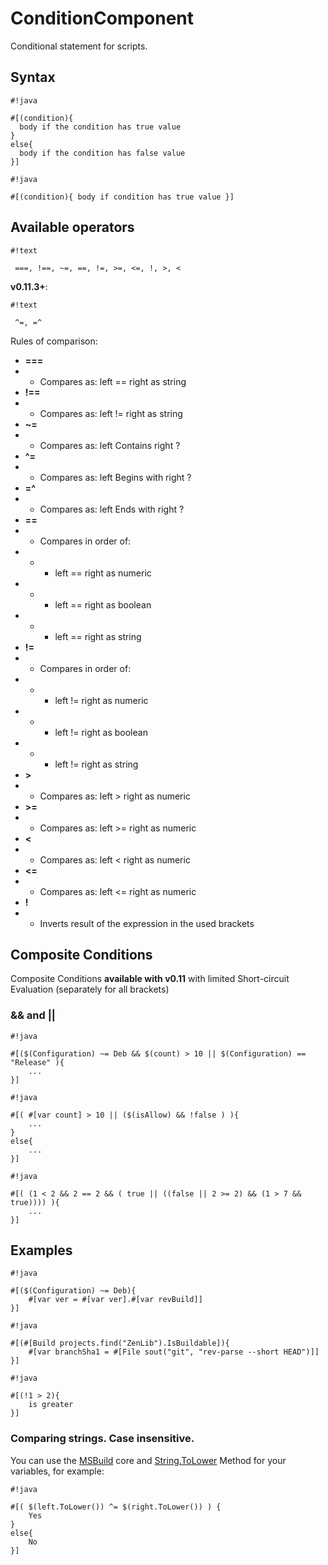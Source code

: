 # ConditionComponent #

Conditional statement for scripts.

## Syntax ##

```
#!java

#[(condition){ 
  body if the condition has true value
}
else{ 
  body if the condition has false value
}]
```

```
#!java

#[(condition){ body if condition has true value }]
```


## Available operators ##

```
#!text

 ===, !==, ~=, ==, !=, >=, <=, !, >, < 
```
**v0.11.3+**:
```
#!text

 ^=, =^
```
Rules of comparison:

* **===** 
*  * Compares as: left == right as string
* **!==**
* * Compares as: left != right as string
* **~=**
* * Compares as: left Contains right ?
* **^=**
* * Compares as: left Begins with right ?
* **=^**
* * Compares as: left Ends with right ?
* **==** 
* * Compares in order of: 
* * * left == right as numeric
* * * left == right as boolean
* * * left == right as string
* **!=** 
* * Compares in order of: 
* * * left != right as numeric
* * * left != right as boolean
* * * left != right as string
* **>**
* * Compares as: left > right as numeric
* **>=**
* * Compares as: left >= right as numeric
* **<**
* * Compares as: left < right as numeric
* **<=**
* * Compares as: left <= right as numeric
* **!**
* * Inverts result of the expression in the used brackets

## Composite Conditions ##

Composite Conditions **available with v0.11** with limited Short-circuit Evaluation (separately for all brackets)

### && and || ###

```
#!java

#[($(Configuration) ~= Deb && $(count) > 10 || $(Configuration) == "Release" ){
    ...
}]
```

```
#!java

#[( #[var count] > 10 || ($(isAllow) && !false ) ){
    ...
}
else{
    ...
}]
```

```
#!java

#[( (1 < 2 && 2 == 2 && ( true || ((false || 2 >= 2) && (1 > 7 && true)))) ){
    ...
}]
```


## Examples ##

```
#!java

#[($(Configuration) ~= Deb){
    #[var ver = #[var ver].#[var revBuild]]
}]
```

```
#!java

#[(#[Build projects.find("ZenLib").IsBuildable]){
    #[var branchSha1 = #[File sout("git", "rev-parse --short HEAD")]]
}]
```

```
#!java

#[(!1 > 2){
    is greater
}]
```

### Comparing strings. Case insensitive.

You can use the [MSBuild](../../MSBuild) core and [String.ToLower](https://msdn.microsoft.com/en-us/library/system.string.tolower.aspx) Method for your variables, for example:

```
#!java

#[( $(left.ToLower()) ^= $(right.ToLower()) ) {
    Yes
}
else{
    No
}]
```
